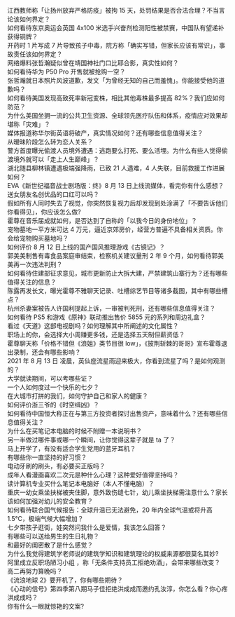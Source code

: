 江西教师称「让扬州放弃严格防疫」被拘 15 天，处罚结果是否合法合理？不当言论该如何界定？  
如何看待东京奥运会英国 4x100 米选手兴奋剂检测阳性被禁赛，中国队有望递补获得铜牌？  
开药时 1 片写成 7 片导致孩子中毒，院方称「确实写错，但家长应该有常识」，事故责任该如何界定？  
网络爆料张哲瀚疑似曾在靖国神社门口比耶合影，真实性如何？  
如何看待华为 P50 Pro 开售就被抢购一空？  
张哲瀚就日本照片风波道歉，发文「为曾经无知的自己而羞愧」。你能接受他的道歉吗？  
如何看待美国发现高致死率新冠变株，相比其他毒株最多提高 82%？我们应如何防范？  
为什么美国坐拥一流的公共卫生资源、全球领先医疗队伍和体系，疫情应对效果却堪称「灾难」？  
媒体报道称华尔街英语将破产，真实情况如何？还有哪些信息值得关注？  
从暧昧阶段怎么转为恋人关系？  
警方首度曝光偷渡人员境外遭遇：逃跑要么打死、要么活埋。为什么有些人觉得偷渡境外就可以「走上人生巅峰」？  
湖北随县柳林镇遭遇极端强降雨，已致 21 人遇难，4 人失联，目前救援工作进展如何？  
EVA《新世纪福音战士剧场版：终》8 月 13 日上线流媒体，看完你有什么感想？  
送女朋友名创优品的口红可以吗？  
假如所有人同时失去了视觉，你突然恢复视力后却发现到处涂满了「不要告诉他们你看得见」，你应该怎么做?  
霍尊在音乐届成就如何，是否达到了自称的「以我今日的身份地位」？  
宠物墓地一平方米可达 4 万元，逼近京郊房价，经营方普遍不具备相关资质。你会给宠物购买墓地吗？  
如何评价 8 月 12 日上线的国产国风推理游戏《古镜记》？  
郭美美制售有毒食品案庭审结束，检察机关建议量刑 2 年 9 个月，如何看待郭美美再一次违法判刑？  
如何看待住建部征求意见，城市更新防止大拆大建，严禁建筑山寨行为？还有哪些值得关注的信息？  
陈露再发长文，曝光霍尊不雅聊天记录、吐槽综艺节目等诸多截图，其中有哪些槽点？  
杭州杀妻案被告人许国利提起上诉，一审被判死刑，还有哪些信息值得关注？  
如何看待 PS5 和游戏《原神》联动推出售价 5855 元的系列和周边礼盒？  
看过《天道》这部电视剧吗？如何理解其中所阐述的文化属性？  
职场上的你，会选择大小周赚更多钱，还是选择五天制但薪资低？  
霍尊聊天称「价格不错但《浪姐》类节目很 low」，《披荆斩棘的哥哥》宣布霍尊退出录制，还会有哪些影响？  
2021 年 8 月 13 日 凌晨，英仙座流星雨迎来极大，你看到流星了吗？是如何观测的？  
大学就读期间，可以考哪些证？  
一个人如何度过一个快乐的七夕？  
在大城市打拼的我们，如何守护自己和家人的健康？  
如何评价浙三爷的《时空缉凶》？  
如何看待中国恒大称正在与第三方投资者探讨出售资产，意味着什么？还有哪些信息值得关注？  
为什么在买笔记本电脑的时候不附赠一本说明书？  
另一半做过哪件事或哪一个瞬间，让你觉得这辈子就是 ta 了？  
马上开学了，有没有适合学生党用的蓝牙耳机？  
有哪些你一直坚持的好习惯？  
电动牙刷的刷头，有必要买正版吗？  
成年人看漫画喜欢二次元是种什么心理？这种爱好值得坚持吗？  
读计算机专业买什么笔记本电脑好（本人不懂电脑）？  
重庆一幼女乘坐扶梯被夹住脚，意外致伤缝七针，幼儿乘坐扶梯需注意什么？家长该如何加强对幼儿的安全教育？  
如何看待联合国气候报告：全球升温已无法避免，20 年内全球气温或将升高 1.5℃，极端气候大幅增加？  
七夕带孩子逛街，娃突然问我什么是爱情，我该怎么回答？  
有哪些可以送给男生的生日礼物？  
和最好的闺密散了是什么感觉？  
为什么我觉得建筑学老师说的建筑学知识和建筑理论的权威来源都很莫名其妙?  
阿里成立反职场陋习小组 ，称「无条件支持员工拒绝劝酒」，会带来哪些改变？  
高二再努力算晚吗？  
《流浪地球 2》要开机了，你有哪些期待？  
《心动的信号》第四季第八期马子佳拒绝洪成成而邀约孔汝淳，你怎么看？你心疼洪成成吗？  
你有什么一眼就惊艳的文案?  
